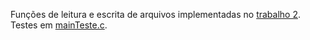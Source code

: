 Funções de leitura e escrita de arquivos implementadas no [trabalho 2](/trabalho2/EstruturaVetores.c).
Testes em [mainTeste.c](/trabalho2/mainTeste.c).